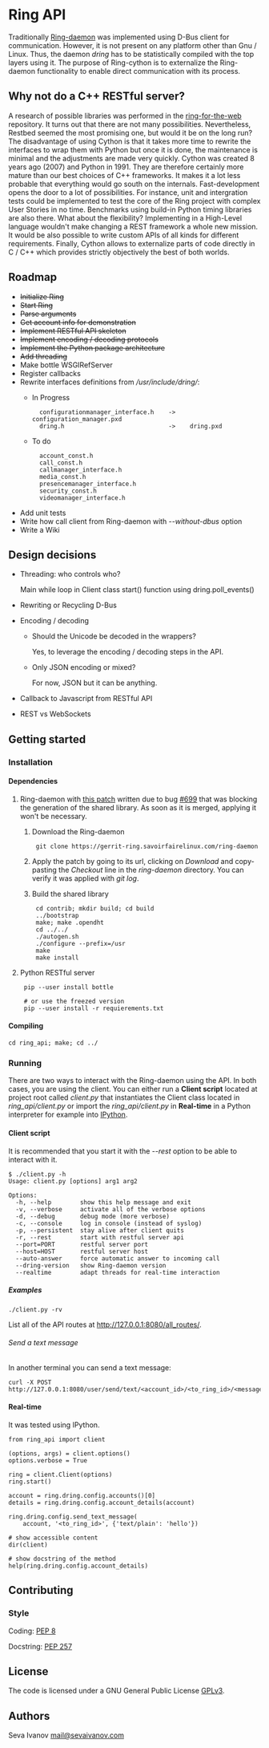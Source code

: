 # Ring API

Traditionally [Ring-daemon](https://gerrit-ring.savoirfairelinux.com/#/admin/projects/ring-daemon) was implemented using D-Bus client for communication. However, it is not present on any platform other than Gnu / Linux. Thus, the daemon *dring* has to be statistically compiled with the top layers using it. The purpose of Ring-cython is to externalize the Ring-daemon functionality to enable direct communication with its process.

## Why not do a C++ RESTful server?

A research of possible libraries was performed in the [ring-for-the-web](https://github.com/sevaivanov/ring-for-the-web#using-existing-libraries) repository. It turns out that there are not many possibilities. Nevertheless, Restbed seemed the most promising one, but would it be on the long run? The disadvantage of using Cython is that it takes more time to rewrite the interfaces to wrap them with Python but once it is done, the maintenance is minimal and the adjustments are made very quickly. Cython was created 8 years ago (2007) and Python in 1991. They are therefore certainly more mature than our best choices of C++ frameworks. It makes it a lot less probable that everything would go south on the internals. Fast-development opens the door to a lot of possibilities. For instance, unit and intergration tests could be implemented to test the core of the Ring project with complex User Stories in no time. Benchmarks using build-in Python timing libraries are also there. What about the flexibility? Implementing in a High-Level language wouldn't make changing a REST framework a whole new mission. It would be also possible to write custom APIs of all kinds for different requirements. Finally, Cython allows to externalize parts of code directly in C / C++ which provides strictly objectively the best of both worlds.

## Roadmap

* ~~Initialize Ring~~
* ~~Start Ring~~
* ~~Parse arguments~~
* ~~Get account info for demonstration~~
* ~~Implement RESTful API skeleton~~
* ~~Implement encoding / decoding protocols~~
* ~~Implement the Python package architecture~~
* ~~Add threading~~
* Make bottle WSGIRefServer
* Register callbacks
* Rewrite interfaces definitions from */usr/include/dring/*:
    * In Progress

            configurationmanager_interface.h    ->    configuration_manager.pxd
            dring.h                             ->    dring.pxd

    * To do

            account_const.h
            call_const.h
            callmanager_interface.h
            media_const.h
            presencemanager_interface.h
            security_const.h
            videomanager_interface.h

* Add unit tests
* Write how call client from Ring-daemon with -*-without-dbus* option
* Write a Wiki

## Design decisions

* Threading: who controls who?

    Main while loop in Client class start() function using dring.poll_events()

* Rewriting or Recycling D-Bus

* Encoding / decoding

    * Should the Unicode be decoded in the wrappers?

        Yes, to leverage the encoding / decoding steps in the API.

    * Only JSON encoding or mixed?

        For now, JSON but it can be anything.

* Callback to Javascript from RESTful API

* REST vs WebSockets

## Getting started

### Installation

#### Dependencies

1. Ring-daemon with [this patch](https://gerrit-ring.savoirfairelinux.com/#/c/4327/) written due to bug [#699](https://tuleap.ring.cx/plugins/tracker/?aid=699) that was blocking the generation of the shared library. As soon as it is merged, applying it won't be necessary.

    1. Download the Ring-daemon

            git clone https://gerrit-ring.savoirfairelinux.com/ring-daemon

    2. Apply the patch by going to its url, clicking on *Download* and copy-pasting the *Checkout* line in the *ring-daemon* directory. You can verify it was applied with *git log*.

    3. Build the shared library

            cd contrib; mkdir build; cd build
            ../bootstrap
            make; make .opendht
            cd ../../
            ./autogen.sh
            ./configure --prefix=/usr
            make
            make install

2. Python RESTful server

        pip --user install bottle

        # or use the freezed version
        pip --user install -r requierements.txt

#### Compiling

    cd ring_api; make; cd ../

### Running

There are two ways to interact with the Ring-daemon using the API. In both cases, you are using the client. You can either run a **Client script** located at project root called *client.py* that instantiates the Client class located in *ring_api/client.py* or import the *ring_api/client.py* in **Real-time** in a Python interpreter for example into [IPython](http://ipython.org/).

#### Client script

It is recommended that you start it with the *--rest* option to be able to interact with it.

    $ ./client.py -h
    Usage: client.py [options] arg1 arg2

    Options:
      -h, --help        show this help message and exit
      -v, --verbose     activate all of the verbose options
      -d, --debug       debug mode (more verbose)
      -c, --console     log in console (instead of syslog)
      -p, --persistent  stay alive after client quits
      -r, --rest        start with restful server api
      --port=PORT       restful server port
      --host=HOST       restful server host
      --auto-answer     force automatic answer to incoming call
      --dring-version   show Ring-daemon version
      --realtime        adapt threads for real-time interaction

##### Examples

    ./client.py -rv

List all of the API routes at http://127.0.0.1:8080/all_routes/.

###### Send a text message

In another terminal you can send a text message:

    curl -X POST http://127.0.0.1:8080/user/send/text/<account_id>/<to_ring_id>/<message>/

#### Real-time

It was tested using IPython.

    from ring_api import client

    (options, args) = client.options()
    options.verbose = True

    ring = client.Client(options)
    ring.start()

    account = ring.dring.config.accounts()[0]
    details = ring.dring.config.account_details(account)

    ring.dring.config.send_text_message(
        account, '<to_ring_id>', {'text/plain': 'hello'})

    # show accessible content
    dir(client)

    # show docstring of the method
    help(ring.dring.config.account_details)

## Contributing

### Style

Coding: [PEP 8](https://www.python.org/dev/peps/pep-0008/)

Docstring: [PEP 257](https://www.python.org/dev/peps/pep-0257/)

## License

The code is licensed under a GNU General Public License [GPLv3](http://www.gnu.org/licenses/gpl.html).

## Authors

Seva Ivanov mail@sevaivanov.com

